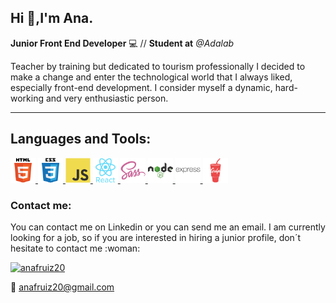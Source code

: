 ## Hi :wave:,I'm Ana.

**Junior Front End Developer** :computer: //
**Student at** *@Adalab*


Teacher by training but dedicated to tourism professionally I decided to make a change and enter the technological world that I always liked, especially front-end development. 
I consider myself a dynamic, hard-working and very enthusiastic person.

<hr>
<h2 align="left">Languages and Tools:</h3>
<p align="left"><a href="https://www.w3.org/html/" target="_blank"> <img src="https://raw.githubusercontent.com/devicons/devicon/master/icons/html5/html5-original-wordmark.svg" alt="html5" width="40" height="40"/> </a>  <a href="https://www.w3schools.com/css/" target="_blank"> <img src="https://raw.githubusercontent.com/devicons/devicon/master/icons/css3/css3-original-wordmark.svg" alt="css3" width="40" height="40"/> </a>  <a href="https://developer.mozilla.org/en-US/docs/Web/JavaScript" target="_blank"> <img src="https://raw.githubusercontent.com/devicons/devicon/master/icons/javascript/javascript-original.svg" alt="javascript" width="40" height="40"/> </a> <a href="https://reactjs.org/" target="_blank"> <img src="https://raw.githubusercontent.com/devicons/devicon/master/icons/react/react-original-wordmark.svg" alt="react" width="40" height="40"/> </a> <a href="https://sass-lang.com" target="_blank"> <img src="https://raw.githubusercontent.com/devicons/devicon/master/icons/sass/sass-original.svg" alt="sass" width="40" height="40"/> </a> <a href="https://nodejs.org" target="_blank"> <img src="https://raw.githubusercontent.com/devicons/devicon/master/icons/nodejs/nodejs-original-wordmark.svg" alt="nodejs" width="40" height="40"/> </a> <a href="https://expressjs.com" target="_blank"> <img src="https://raw.githubusercontent.com/devicons/devicon/master/icons/express/express-original-wordmark.svg" alt="express" width="40" height="40"/><a href="https://gulpjs.com" target="_blank"> <img src="https://raw.githubusercontent.com/devicons/devicon/master/icons/gulp/gulp-plain.svg" alt="gulp" width="40" height="40"/> </a></p>

<h3 align="left">Contact me:</h3>
You can contact me on Linkedin or you can send me an email.
 I am currently looking for a job, so if you are interested in hiring a junior profile, don´t hesitate to contact me :woman:
<p align="left">  
 
<a href="https://linkedin.com/in/anafruiz20" target="blank"><img src="https://cdn.jsdelivr.net/npm/simple-icons@3.0.1/icons/linkedin.svg" alt="anafruiz20" height="30" width="40" /></a>  
 
:email: <a href="mailto:anafruiz20@gmail.com">anafruiz20@gmail.com</a>
</p>

